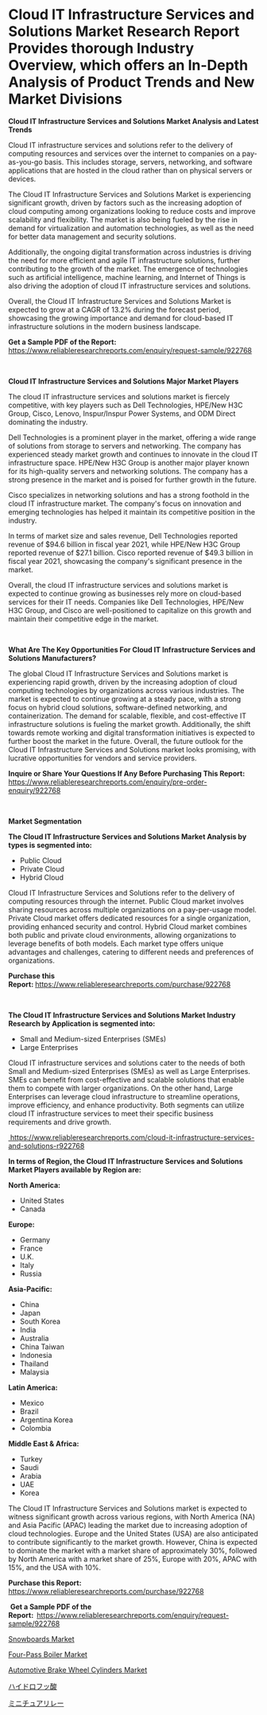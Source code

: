 <p><h1>Cloud IT Infrastructure Services and Solutions Market Research Report Provides thorough Industry Overview, which offers an In-Depth Analysis of Product Trends and New Market Divisions</h1></p><p><strong>Cloud IT Infrastructure Services and Solutions Market Analysis and Latest Trends</strong></p>
<p><p>Cloud IT infrastructure services and solutions refer to the delivery of computing resources and services over the internet to companies on a pay-as-you-go basis. This includes storage, servers, networking, and software applications that are hosted in the cloud rather than on physical servers or devices.</p><p>The Cloud IT Infrastructure Services and Solutions Market is experiencing significant growth, driven by factors such as the increasing adoption of cloud computing among organizations looking to reduce costs and improve scalability and flexibility. The market is also being fueled by the rise in demand for virtualization and automation technologies, as well as the need for better data management and security solutions.</p><p>Additionally, the ongoing digital transformation across industries is driving the need for more efficient and agile IT infrastructure solutions, further contributing to the growth of the market. The emergence of technologies such as artificial intelligence, machine learning, and Internet of Things is also driving the adoption of cloud IT infrastructure services and solutions.</p><p>Overall, the Cloud IT Infrastructure Services and Solutions Market is expected to grow at a CAGR of 13.2% during the forecast period, showcasing the growing importance and demand for cloud-based IT infrastructure solutions in the modern business landscape.</p></p>
<p><strong>Get a Sample PDF of the Report:&nbsp;</strong> <a href="https://www.reliableresearchreports.com/enquiry/request-sample/922768">https://www.reliableresearchreports.com/enquiry/request-sample/922768</a></p>
<p>&nbsp;</p>
<p><strong>Cloud IT Infrastructure Services and Solutions Major Market Players</strong></p>
<p><p>The cloud IT infrastructure services and solutions market is fiercely competitive, with key players such as Dell Technologies, HPE/New H3C Group, Cisco, Lenovo, Inspur/Inspur Power Systems, and ODM Direct dominating the industry. </p><p>Dell Technologies is a prominent player in the market, offering a wide range of solutions from storage to servers and networking. The company has experienced steady market growth and continues to innovate in the cloud IT infrastructure space. HPE/New H3C Group is another major player known for its high-quality servers and networking solutions. The company has a strong presence in the market and is poised for further growth in the future. </p><p>Cisco specializes in networking solutions and has a strong foothold in the cloud IT infrastructure market. The company's focus on innovation and emerging technologies has helped it maintain its competitive position in the industry. </p><p>In terms of market size and sales revenue, Dell Technologies reported revenue of $94.6 billion in fiscal year 2021, while HPE/New H3C Group reported revenue of $27.1 billion. Cisco reported revenue of $49.3 billion in fiscal year 2021, showcasing the company's significant presence in the market.</p><p>Overall, the cloud IT infrastructure services and solutions market is expected to continue growing as businesses rely more on cloud-based services for their IT needs. Companies like Dell Technologies, HPE/New H3C Group, and Cisco are well-positioned to capitalize on this growth and maintain their competitive edge in the market.</p></p>
<p>&nbsp;</p>
<p><strong>What Are The Key Opportunities For Cloud IT Infrastructure Services and Solutions Manufacturers?</strong></p>
<p><p>The global Cloud IT Infrastructure Services and Solutions market is experiencing rapid growth, driven by the increasing adoption of cloud computing technologies by organizations across various industries. The market is expected to continue growing at a steady pace, with a strong focus on hybrid cloud solutions, software-defined networking, and containerization. The demand for scalable, flexible, and cost-effective IT infrastructure solutions is fueling the market growth. Additionally, the shift towards remote working and digital transformation initiatives is expected to further boost the market in the future. Overall, the future outlook for the Cloud IT Infrastructure Services and Solutions market looks promising, with lucrative opportunities for vendors and service providers.</p></p>
<p><strong>Inquire or Share Your Questions If Any Before Purchasing This Report:</strong> <a href="https://www.reliableresearchreports.com/enquiry/pre-order-enquiry/922768">https://www.reliableresearchreports.com/enquiry/pre-order-enquiry/922768</a></p>
<p>&nbsp;</p>
<p><strong>Market Segmentation</strong></p>
<p><strong>The Cloud IT Infrastructure Services and Solutions Market Analysis by types is segmented into:</strong></p>
<p><ul><li>Public Cloud</li><li>Private Cloud</li><li>Hybrid Cloud</li></ul></p>
<p><p>Cloud IT Infrastructure Services and Solutions refer to the delivery of computing resources through the internet. Public Cloud market involves sharing resources across multiple organizations on a pay-per-usage model. Private Cloud market offers dedicated resources for a single organization, providing enhanced security and control. Hybrid Cloud market combines both public and private cloud environments, allowing organizations to leverage benefits of both models. Each market type offers unique advantages and challenges, catering to different needs and preferences of organizations.</p></p>
<p><strong>Purchase this Report:&nbsp;</strong><a href="https://www.reliableresearchreports.com/purchase/922768">https://www.reliableresearchreports.com/purchase/922768</a></p>
<p>&nbsp;</p>
<p><strong>The Cloud IT Infrastructure Services and Solutions Market Industry Research by Application is segmented into:</strong></p>
<p><ul><li>Small and Medium-sized Enterprises (SMEs)</li><li>Large Enterprises</li></ul></p>
<p><p>Cloud IT infrastructure services and solutions cater to the needs of both Small and Medium-sized Enterprises (SMEs) as well as Large Enterprises. SMEs can benefit from cost-effective and scalable solutions that enable them to compete with larger organizations. On the other hand, Large Enterprises can leverage cloud infrastructure to streamline operations, improve efficiency, and enhance productivity. Both segments can utilize cloud IT infrastructure services to meet their specific business requirements and drive growth.</p></p>
<p><a href="https://www.reliableresearchreports.com/cloud-it-infrastructure-services-and-solutions-r922768">&nbsp;https://www.reliableresearchreports.com/cloud-it-infrastructure-services-and-solutions-r922768</a></p>
<p><strong>In terms of Region, the Cloud IT Infrastructure Services and Solutions Market Players available by Region are:</strong></p>
<p>
    <p> <strong> North America: </strong>
        <ul>
            <li>United States</li>
            <li>Canada</li>
        </ul>
        </p> 
    <p> <strong> Europe: </strong>
        <ul>
            <li>Germany</li>
            <li>France</li>
            <li>U.K.</li>
            <li>Italy</li>
            <li>Russia</li>
        </ul>
        </p> 
    <p> <strong> Asia-Pacific: </strong>
        <ul>
            <li>China</li>
            <li>Japan</li>
            <li>South Korea</li>
            <li>India</li>
            <li>Australia</li>
            <li>China Taiwan</li>
            <li>Indonesia</li>
            <li>Thailand</li>
            <li>Malaysia</li>
        </ul>
        </p> 
    <p> <strong> Latin America: </strong>
        <ul>
            <li>Mexico</li>
            <li>Brazil</li>
            <li>Argentina Korea</li>
            <li>Colombia</li>
        </ul>
        </p> 
    <p> <strong> Middle East & Africa: </strong>
        <ul>
            <li>Turkey</li>
            <li>Saudi</li>
            <li>Arabia</li>
            <li>UAE</li>
            <li>Korea</li>
        </ul>
    </p>
    </p>
<p><p>The Cloud IT Infrastructure Services and Solutions market is expected to witness significant growth across various regions, with North America (NA) and Asia Pacific (APAC) leading the market due to increasing adoption of cloud technologies. Europe and the United States (USA) are also anticipated to contribute significantly to the market growth. However, China is expected to dominate the market with a market share of approximately 30%, followed by North America with a market share of 25%, Europe with 20%, APAC with 15%, and the USA with 10%.</p></p>
<p><strong>Purchase this Report: </strong><a href="https://www.reliableresearchreports.com/purchase/922768">https://www.reliableresearchreports.com/purchase/922768</a></p>
<p>&nbsp;<strong>Get a Sample PDF of the Report:&nbsp;&nbsp;</strong><a href="https://www.reliableresearchreports.com/enquiry/request-sample/922768">https://www.reliableresearchreports.com/enquiry/request-sample/922768</a></p>
<p><strong></strong></p>
<p><p><a href="https://issuu.com/reportprime-2/docs/snowboards-market-size-2030.pptx">Snowboards Market</a></p><p><a href="https://www.linkedin.com/pulse/four-pass-boiler-market-centers-aspects-growth-share-ggpdf">Four-Pass Boiler Market</a></p><p><a href="https://www.linkedin.com/pulse/automotive-brake-wheel-cylinders-market-insights-players-klbnf">Automotive Brake Wheel Cylinders Market</a></p><p><a href="https://github.com/DwightHuels1/Market-Research-Report-List-1/blob/main/189237261107.md">ハイドロフッ酸</a></p><p><a href="https://github.com/tanyaali3/Market-Research-Report-List-1/blob/main/196619761106.md">ミニチュアリレー</a></p></p>